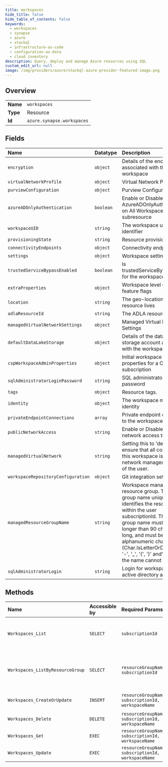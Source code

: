 ```yaml
---
title: workspaces
hide_title: false
hide_table_of_contents: false
keywords:
  - workspaces
  - synapse
  - azure    
  - stackql
  - infrastructure-as-code
  - configuration-as-data
  - cloud inventory
description: Query, deploy and manage Azure resources using SQL
custom_edit_url: null
image: /img/providers/azure/stackql-azure-provider-featured-image.png
---
```

  
    

## Overview
<table><tbody>
<tr><td><b>Name</b></td><td><code>workspaces</code></td></tr>
<tr><td><b>Type</b></td><td>Resource</td></tr>
<tr><td><b>Id</b></td><td><code>azure.synapse.workspaces</code></td></tr>
</tbody></table>

## Fields
| Name | Datatype | Description |
|:-----|:---------|:------------|
| `encryption` | `object` | Details of the encryption associated with the workspace |
| `virtualNetworkProfile` | `object` | Virtual Network Profile |
| `purviewConfiguration` | `object` | Purview Configuration |
| `azureADOnlyAuthentication` | `boolean` | Enable or Disable AzureADOnlyAuthentication on All Workspace subresource |
| `workspaceUID` | `string` | The workspace unique identifier |
| `provisioningState` | `string` | Resource provisioning state |
| `connectivityEndpoints` | `object` | Connectivity endpoints |
| `settings` | `object` | Workspace settings |
| `trustedServiceBypassEnabled` | `boolean` | Is trustedServiceBypassEnabled for the workspace |
| `extraProperties` | `object` | Workspace level configs and feature flags |
| `location` | `string` | The geo-location where the resource lives |
| `adlaResourceId` | `string` | The ADLA resource ID. |
| `managedVirtualNetworkSettings` | `object` | Managed Virtual Network Settings |
| `defaultDataLakeStorage` | `object` | Details of the data lake storage account associated with the workspace |
| `cspWorkspaceAdminProperties` | `object` | Initial workspace AAD admin properties for a CSP subscription |
| `sqlAdministratorLoginPassword` | `string` | SQL administrator login password |
| `tags` | `object` | Resource tags. |
| `identity` | `object` | The workspace managed identity |
| `privateEndpointConnections` | `array` | Private endpoint connections to the workspace |
| `publicNetworkAccess` | `string` | Enable or Disable public network access to workspace |
| `managedVirtualNetwork` | `string` | Setting this to 'default' will ensure that all compute for this workspace is in a virtual network managed on behalf of the user. |
| `workspaceRepositoryConfiguration` | `object` | Git integration settings |
| `managedResourceGroupName` | `string` | Workspace managed resource group. The resource group name uniquely identifies the resource group within the user subscriptionId. The resource group name must be no longer than 90 characters long, and must be alphanumeric characters (Char.IsLetterOrDigit()) and '-', '_', '(', ')' and'.'. Note that the name cannot end with '.' |
| `sqlAdministratorLogin` | `string` | Login for workspace SQL active directory administrator |
## Methods
| Name | Accessible by | Required Params | Description |
|:-----|:--------------|:----------------|:------------|
| `Workspaces_List` | `SELECT` | `subscriptionId` | Returns a list of workspaces in a subscription |
| `Workspaces_ListByResourceGroup` | `SELECT` | `resourceGroupName, subscriptionId` | Returns a list of workspaces in a resource group |
| `Workspaces_CreateOrUpdate` | `INSERT` | `resourceGroupName, subscriptionId, workspaceName` | Creates or updates a workspace |
| `Workspaces_Delete` | `DELETE` | `resourceGroupName, subscriptionId, workspaceName` | Deletes a workspace |
| `Workspaces_Get` | `EXEC` | `resourceGroupName, subscriptionId, workspaceName` | Gets a workspace |
| `Workspaces_Update` | `EXEC` | `resourceGroupName, subscriptionId, workspaceName` | Updates a workspace |
